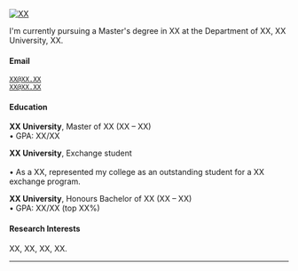 [![XX](https://img.shields.io/badge/XX-github-blue?logo=github)](https://github.com/XX)

I'm currently pursuing a Master's degree in XX at the Department of XX, XX University, XX.

#### Email  
<code>XX@XX.XX</code>  
<code>XX@XX.XX</code>

#### Education  
**XX University**, Master of XX (XX – XX)  
• GPA: XX/XX  

**XX University**, Exchange student <br>  
• As a XX, represented my college as an outstanding student for a XX exchange program.  

**XX University**, Honours Bachelor of XX (XX – XX)  
• GPA: XX/XX (top XX%)  

#### Research Interests  
XX, XX, XX, XX.










***
